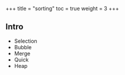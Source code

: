 +++
title  = "sorting"
toc    = true
weight = 3
+++

## Intro
- Selection
- Bubble
- Merge
- Quick
- Heap
